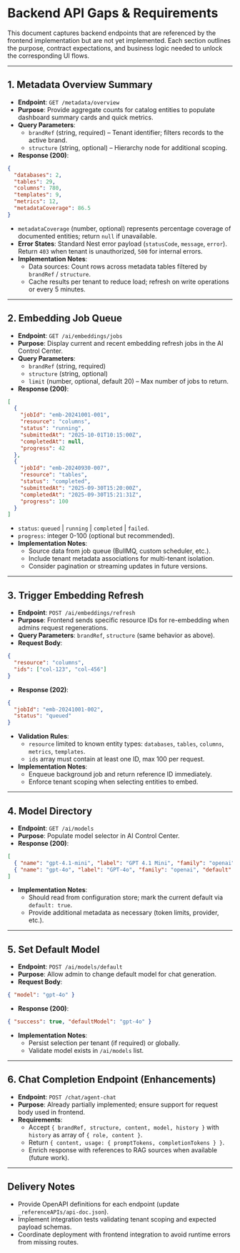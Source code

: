 # Backend API Gaps & Requirements

This document captures backend endpoints that are referenced by the frontend implementation but are not yet implemented. Each section outlines the purpose, contract expectations, and business logic needed to unlock the corresponding UI flows.

---

## 1. Metadata Overview Summary
- **Endpoint**: `GET /metadata/overview`
- **Purpose**: Provide aggregate counts for catalog entities to populate dashboard summary cards and quick metrics.
- **Query Parameters**:
  - `brandRef` (string, required) – Tenant identifier; filters records to the active brand.
  - `structure` (string, optional) – Hierarchy node for additional scoping.
- **Response (200)**:
```json
{
  "databases": 2,
  "tables": 29,
  "columns": 780,
  "templates": 9,
  "metrics": 12,
  "metadataCoverage": 86.5
}
```
  - `metadataCoverage` (number, optional) represents percentage coverage of documented entities; return `null` if unavailable.
- **Error States**: Standard Nest error payload (`statusCode`, `message`, `error`). Return `403` when tenant is unauthorized, `500` for internal errors.
- **Implementation Notes**:
  - Data sources: Count rows across metadata tables filtered by `brandRef` / `structure`.
  - Cache results per tenant to reduce load; refresh on write operations or every 5 minutes.

---

## 2. Embedding Job Queue
- **Endpoint**: `GET /ai/embeddings/jobs`
- **Purpose**: Display current and recent embedding refresh jobs in the AI Control Center.
- **Query Parameters**:
  - `brandRef` (string, required)
  - `structure` (string, optional)
  - `limit` (number, optional, default 20) – Max number of jobs to return.
- **Response (200)**:
```json
[
  {
    "jobId": "emb-20241001-001",
    "resource": "columns",
    "status": "running",
    "submittedAt": "2025-10-01T10:15:00Z",
    "completedAt": null,
    "progress": 42
  },
  {
    "jobId": "emb-20240930-007",
    "resource": "tables",
    "status": "completed",
    "submittedAt": "2025-09-30T15:20:00Z",
    "completedAt": "2025-09-30T15:21:31Z",
    "progress": 100
  }
]
```
  - `status`: `queued` | `running` | `completed` | `failed`.
  - `progress`: integer 0-100 (optional but recommended).
- **Implementation Notes**:
  - Source data from job queue (BullMQ, custom scheduler, etc.).
  - Include tenant metadata associations for multi-tenant isolation.
  - Consider pagination or streaming updates in future versions.

---

## 3. Trigger Embedding Refresh
- **Endpoint**: `POST /ai/embeddings/refresh`
- **Purpose**: Frontend sends specific resource IDs for re-embedding when admins request regenerations.
- **Query Parameters**: `brandRef`, `structure` (same behavior as above).
- **Request Body**:
```json
{
  "resource": "columns",
  "ids": ["col-123", "col-456"]
}
```
- **Response (202)**:
```json
{
  "jobId": "emb-20241001-002",
  "status": "queued"
}
```
- **Validation Rules**:
  - `resource` limited to known entity types: `databases`, `tables`, `columns`, `metrics`, `templates`.
  - `ids` array must contain at least one ID, max 100 per request.
- **Implementation Notes**:
  - Enqueue background job and return reference ID immediately.
  - Enforce tenant scoping when selecting entities to embed.

---

## 4. Model Directory
- **Endpoint**: `GET /ai/models`
- **Purpose**: Populate model selector in AI Control Center.
- **Response (200)**:
```json
[
  { "name": "gpt-4.1-mini", "label": "GPT 4.1 Mini", "family": "openai", "default": true },
  { "name": "gpt-4o", "label": "GPT-4o", "family": "openai", "default": false }
]
```
- **Implementation Notes**:
  - Should read from configuration store; mark the current default via `default: true`.
  - Provide additional metadata as necessary (token limits, provider, etc.).

---

## 5. Set Default Model
- **Endpoint**: `POST /ai/models/default`
- **Purpose**: Allow admin to change default model for chat generation.
- **Request Body**:
```json
{ "model": "gpt-4o" }
```
- **Response (200)**:
```json
{ "success": true, "defaultModel": "gpt-4o" }
```
- **Implementation Notes**:
  - Persist selection per tenant (if required) or globally.
  - Validate model exists in `/ai/models` list.

---

## 6. Chat Completion Endpoint (Enhancements)
- **Endpoint**: `POST /chat/agent-chat`
- **Purpose**: Already partially implemented; ensure support for request body used in frontend.
- **Requirements**:
  - Accept `{ brandRef, structure, content, model, history }` with `history` as array of `{ role, content }`.
  - Return `{ content, usage: { promptTokens, completionTokens } }`.
  - Enrich response with references to RAG sources when available (future work).

---

## Delivery Notes
- Provide OpenAPI definitions for each endpoint (update `_referenceAPIs/api-doc.json`).
- Implement integration tests validating tenant scoping and expected payload schemas.
- Coordinate deployment with frontend integration to avoid runtime errors from missing routes.
